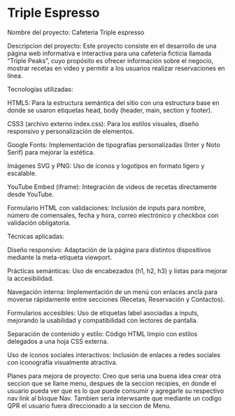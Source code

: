 # Triple Espresso

Nombre del proyecto: Cafeteria Triple espresso

Descripcion del proyecto: Este proyecto consiste en el desarrollo de una página web informativa e interactiva para una cafetería ficticia llamada “Triple Peaks”, cuyo propósito es ofrecer información sobre el negocio, mostrar recetas en video y permitir a los usuarios realizar reservaciones en línea.

Tecnologías utilizadas:

HTML5: Para la estructura semántica del sitio con una estructura base en donde se usaron etiquetas head, body (header, main, section y footer).

CSS3 (archivo externo index.css): Para los estilos visuales, diseño responsivo y personalización de elementos.

Google Fonts: Implementación de tipografías personalizadas (Inter y Noto Serif) para mejorar la estética.

Imágenes SVG y PNG: Uso de íconos y logotipos en formato ligero y escalable.

YouTube Embed (iframe): Integración de videos de recetas directamente desde YouTube.

Formulario HTML con validaciones: Inclusión de inputs para nombre, número de comensales, fecha y hora, correo electrónico y checkbox con validación obligatoria.

Técnicas aplicadas:

Diseño responsivo: Adaptación de la página para distintos dispositivos mediante la meta-etiqueta viewport.

Prácticas semánticas: Uso de encabezados (h1, h2, h3) y listas para mejorar la accesibilidad.

Navegación interna: Implementación de un menú con enlaces ancla para moverse rápidamente entre secciones (Recetas, Reservación y Contactos).

Formularios accesibles: Uso de etiquetas label asociadas a inputs, mejorando la usabilidad y compatibilidad con lectores de pantalla.

Separación de contenido y estilo: Código HTML limpio con estilos delegados a una hoja CSS externa.

Uso de íconos sociales interactivos: Inclusión de enlaces a redes sociales con iconografía visualmente atractiva.

Planes para mejora de proyecto: Creo que seria una buena idea crear otra seccion que se llame menu, despues de la seccion recipies, en donde el usuario pueda ver que es lo que puede consumir y agregarle su respectivo nav link al bloque Nav. Tambien seria interwsante que mediante un codigo QPR el usuario fuera direccionado a la seccion de Menu.
